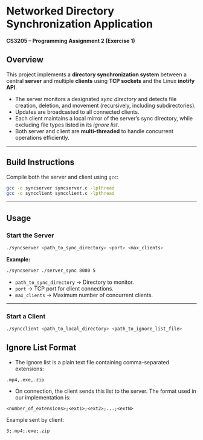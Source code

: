 # Networked Directory Synchronization Application  
**CS3205 – Programming Assignment 2 (Exercise 1)**  

## Overview  
This project implements a **directory synchronization system** between a central **server** and multiple **clients** using **TCP sockets** and the Linux **inotify API**.  
- The server monitors a designated *sync directory* and detects file creation, deletion, and movement (recursively, including subdirectories).  
- Updates are broadcasted to all connected clients.  
- Each client maintains a local mirror of the server’s sync directory, while excluding file types listed in its *ignore list*.  
- Both server and client are **multi-threaded** to handle concurrent operations efficiently.  

---

## Build Instructions  
Compile both the server and client using `gcc`:  

```bash
gcc -o syncserver syncserver.c -lpthread
gcc -o syncclient syncclient.c -lpthread
```

---

## Usage  

### **Start the Server**  
```bash
./syncserver <path_to_sync_directory> <port> <max_clients>
```

**Example:**  
```bash
./syncserver ./server_sync 8080 5
```

- `path_to_sync_directory` → Directory to monitor.  
- `port` → TCP port for client connections.  
- `max_clients` → Maximum number of concurrent clients.  

---

### **Start a Client**  
```bash
./syncclient <path_to_local_directory> <path_to_ignore_list_file>
```
## Ignore List Format  
- The ignore list is a plain text file containing comma-separated extensions:  

```
.mp4,.exe,.zip
```

- On connection, the client sends this list to the server. The format used in our implementation is:  

```
<number_of_extensions>;<ext1>;<ext2>;...;<extN>
```

Example sent by client:  
```
3;.mp4;.exe;.zip
```
